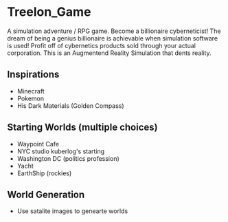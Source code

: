 # Treelon_Game

A simulation adventure / RPG game. Become a billionaire cyberneticist! The dream of being a genius billionaire is achievable when simulation software is used! Profit off of cybernetics products sold through your actual corporation. This is an Augmentend Reality Simulation that dents reality.

## Inspirations
- Minecraft
- Pokemon
- His Dark Materials (Golden Compass)

## Starting Worlds (multiple choices)
- Waypoint Cafe
- NYC studio kuberlog's starting
- Washington DC (politics profession)
- Yacht
- EarthShip (rockies)

## World Generation
- Use satalite images to genearte worlds
